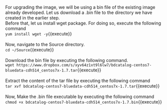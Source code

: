 For upgrading the image, we will be using a bin file of the existing image already developed. Let us download a .bin file to the directory we have created in the earlier step. 
<br>
Before that, let us install wget package. For doing so, execute the following command
<br>
`yum install wget -y`{{execute}}<br>
<br>
Now, navigate to the Source directory.
<br>
`cd ~/Source`{{execute}}
<br>
<br>
Download the bin file by executing the following command.
<br>
`wget https://www.dropbox.com/s/xyv64z1xt9l6lw7/bdcatalog-centos7-bluedata-cdh514_centos7x-1.7.tar`{{execute}}
<br><br>
Extract the content of the tar file by executing the following command
<br>`tar xvf bdcatalog-centos7-bluedata-cdh514_centos7x-1.7.tar`{{execute}}
<br><br>
Now, Make the .bin file executable by executing the following command<br>
`chmod +x bdcatalog-centos7-bluedata-cdh514_centos7x-1.7.bin`{{execute}}

